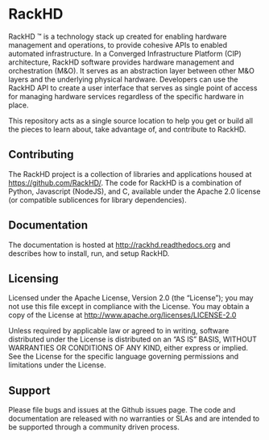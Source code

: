 # RackHD

RackHD &trade; is a technology stack up created for enabling hardware management and operations, to provide cohesive APIs to enabled automated infrastructure. In a Converged Infrastructure Platform (CIP) architecture, RackHD software provides hardware management and orchestration
(M&O). It serves as an abstraction layer between other M&O layers and the underlying physical hardware. Developers can use the RackHD API to create a user interface that serves as single point of access for managing hardware services regardless of the specific hardware in place.

This repository acts as a single source location to help you get or build all the pieces to learn about, take advantage of, and contribute to RackHD.

## Contributing  

The RackHD project is a collection of libraries and applications housed at https://github.com/RackHD/. The code for RackHD is a combination of Python, Javascript (NodeJS), and C, available under the Apache 2.0 license (or compatible sublicences for library dependencies).

## Documentation

The documentation is hosted at http://rackhd.readthedocs.org and describes how to install, run, and setup RackHD.

## Licensing

Licensed under the Apache License, Version 2.0 (the “License”); you may not use this file except in compliance with the License. You may obtain a copy of the License at http://www.apache.org/licenses/LICENSE-2.0

Unless required by applicable law or agreed to in writing, software distributed under the License is distributed on an “AS IS” BASIS, WITHOUT WARRANTIES OR CONDITIONS OF ANY KIND, either express or implied. See the License for the specific language governing permissions and limitations under the License.

## Support

Please file bugs and issues at the Github issues page. The code and documentation are released with no warranties or SLAs and are intended to be supported through a community driven process.
